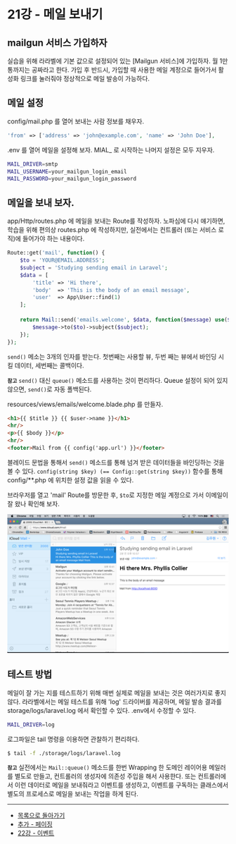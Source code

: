 # 21강 - 메일 보내기

## mailgun 서비스 가입하자

실습을 위해 라라벨에 기본 값으로 설정되어 있는 [Mailgun 서비스]에 가입하자. 월 1만통까지는 공짜라고 한다. 가입 후 반드시, 가입할 때 사용한 메일 계정으로 들어가서 활성화 링크를 눌러줘야 정상적으로 메일 발송이 가능하다. 

## 메일 설정

config/mail.php 를 열어 보내는 사람 정보를 채우자.

```php
'from' => ['address' => 'john@example.com', 'name' => 'John Doe'],
```

.env 를 열어 메일을 설정해 보자. MIAL_ 로 시작하는 나머지 설정은 모두 지우자.

```bash
MAIL_DRIVER=smtp
MAIL_USERNAME=your_mailgun_login_email
MAIL_PASSWORD=your_mailgun_login_password
```

## 메일을 보내 보자.

app/Http/routes.php 에 메일을 보내는 Route를 작성하자. 노파심에 다시 얘기하면, 학습을 위해 편의상 routes.php 에 작성하지만, 실전에서는 컨트롤러 (또는 서비스 로직)에 들어가야 하는 내용이다.

```php
Route::get('mail', function() {
    $to = 'YOUR@EMAIL.ADDRESS';
    $subject = 'Studying sending email in Laravel';
    $data = [
        'title' => 'Hi there',
        'body'  => 'This is the body of an email message',
        'user'  => App\User::find(1)
    ];

    return Mail::send('emails.welcome', $data, function($message) use($to, $subject) {
        $message->to($to)->subject($subject);
    });
});
```

`send()` 메소는 3개의 인자를 받는다. 첫번째는 사용할 뷰, 두번 째는 뷰에서 바인딩 시킬 데이터, 세번째는 콜백이다.

**`참고`** `send()` 대신 `queue()` 메소드를 사용하는 것이 편리하다. Queue 설정이 되어 있지 않으면, `send()`로 자동 폴백된다.

resources/views/emails/welcome.blade.php 를 만들자.

```html
<h1>{{ $title }} {{ $user->name }}</h1>
<hr/>
<p>{{ $body }}</p>
<hr/>
<footer>Mail from {{ config('app.url') }}</footer>
```

블레이드 문법을 통해서 `send()` 메소드를 통해 넘겨 받은 데이터들을 바인딩하는 것을 볼 수 있다. `config(string $key) (== Config::get(string $key))` 함수를 통해 config/**.php 에 위치한 설정 값을 읽을 수 있다.

브라우저를 열고 'mail' Route를 방문한 후, `$to`로 지정한 메일 계정으로 가서 이메일이 잘 왔나 확인해 보자.

![](./21-mail-img-01.png)
 
## 테스트 방법

메일이 잘 가는 지를 테스트하기 위해 매번 실제로 메일을 보내는 것은 여러가지로 좋지 않다. 라라벨에서는 메일 테스트를 위해 'log' 드라이버를 제공하며, 메일 발송 결과를 storage/logs/laravel.log 에서 확인할 수 있다. .env에서 수정할 수 있다.

```bash
MAIL_DRIVER=log
```

로그파일은 tail 명령을 이용하면 관찰하기 편리하다.

```bash
$ tail -f ./storage/logs/laravel.log
```

**`참고`** 실전에서는 `Mail::queue()` 메소드를 한번 Wrapping 한 도메인 레이어용 메일러를 별도로 만들고, 컨트롤러의 생성자에 의존성 주입을 해서 사용한다. 또는 컨트롤러에서 이런 데이터로 메일을 보내줘라고 이벤트를 생성하고, 이벤트를 구독하는 클래스에서 별도의 프로세스로 메일을 보내는 작업을 하게 된다.

<!--@start-->
---

- [목록으로 돌아가기](../readme.md)
- [추가 - 페이징](20-1-pagination.md)
- [22강 - 이벤트](22-events.md)
<!--@end-->
